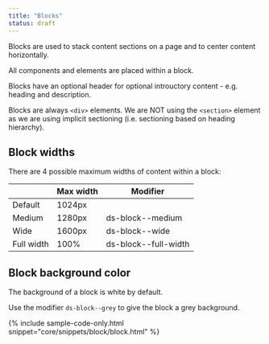 ```yaml
---
title: "Blocks"
status: draft
---
```

Blocks are used to stack content sections on a page and to center content horizontally. 

All components and elements are placed within a block.

Blocks have an optional header for optional introuctory content - e.g. heading and description.

Blocks are always <code>&lt;div&gt;</code> elements. We are NOT using the <code>&lt;section&gt;</code> element as we are using implicit sectioning (i.e. sectioning based on heading hierarchy).

## Block widths

There are 4 possible maximum widths of content within a block:

| | Max width | Modifier |
|---|---|---|
| Default | 1024px | |
| Medium | 1280px | ds-block--medium |
| Wide | 1600px | ds-block--wide |
| Full width | 100% | ds-block--full-width |

## Block background color

The background of a block is white by default. 

Use the modifier `ds-block--grey` to give the block a grey background. 

{% include sample-code-only.html snippet="core/snippets/block/block.html" %}